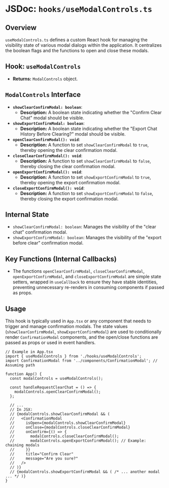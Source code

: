
# JSDoc: `hooks/useModalControls.ts`

## Overview

`useModalControls.ts` defines a custom React hook for managing the visibility state of various modal dialogs within the application. It centralizes the boolean flags and the functions to open and close these modals.

## Hook: `useModalControls`

-   **Returns:** `ModalControls` object.

## `ModalControls` Interface

-   **`showClearConfirmModal: boolean`**:
    -   **Description:** A boolean state indicating whether the "Confirm Clear Chat" modal should be visible.
-   **`showExportConfirmModal: boolean`**:
    -   **Description:** A boolean state indicating whether the "Export Chat History Before Clearing?" modal should be visible.
-   **`openClearConfirmModal(): void`**:
    -   **Description:** A function to set `showClearConfirmModal` to `true`, thereby opening the clear confirmation modal.
-   **`closeClearConfirmModal(): void`**:
    -   **Description:** A function to set `showClearConfirmModal` to `false`, thereby closing the clear confirmation modal.
-   **`openExportConfirmModal(): void`**:
    -   **Description:** A function to set `showExportConfirmModal` to `true`, thereby opening the export confirmation modal.
-   **`closeExportConfirmModal(): void`**:
    -   **Description:** A function to set `showExportConfirmModal` to `false`, thereby closing the export confirmation modal.

## Internal State

-   `showClearConfirmModal: boolean`: Manages the visibility of the "clear chat" confirmation modal.
-   `showExportConfirmModal: boolean`: Manages the visibility of the "export before clear" confirmation modal.

## Key Functions (Internal Callbacks)

-   The functions `openClearConfirmModal`, `closeClearConfirmModal`, `openExportConfirmModal`, and `closeExportConfirmModal` are simple state setters, wrapped in `useCallback` to ensure they have stable identities, preventing unnecessary re-renders in consuming components if passed as props.

## Usage

This hook is typically used in `App.tsx` or any component that needs to trigger and manage confirmation modals. The state values (`showClearConfirmModal`, `showExportConfirmModal`) are used to conditionally render `ConfirmationModal` components, and the open/close functions are passed as props or used in event handlers.

```tsx
// Example in App.tsx
import { useModalControls } from './hooks/useModalControls';
import ConfirmationModal from '../components/ConfirmationModal'; // Assuming path

function App() {
  const modalControls = useModalControls();

  const handleRequestClearChat = () => {
    modalControls.openClearConfirmModal();
  };

  // ...
  // In JSX:
  // {modalControls.showClearConfirmModal && (
  //   <ConfirmationModal
  //     isOpen={modalControls.showClearConfirmModal}
  //     onClose={modalControls.closeClearConfirmModal}
  //     onConfirm={() => {
  //       modalControls.closeClearConfirmModal();
  //       modalControls.openExportConfirmModal(); // Example: chaining modals
  //     }}
  //     title="Confirm Clear"
  //     message="Are you sure?"
  //   />
  // )}
  // {modalControls.showExportConfirmModal && ( /* ... another modal ... */ )}
}
```
